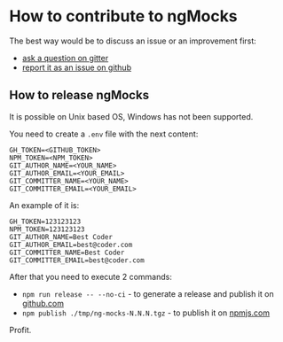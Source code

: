 # How to contribute to ngMocks

The best way would be to discuss an issue or an improvement first:

- [ask a question on gitter](https://gitter.im/ng-mocks/community?utm_source=badge&utm_medium=badge&utm_campaign=pr-badge)
- [report it as an issue on github](https://github.com/ike18t/ng-mocks/issues)

## How to release ngMocks

It is possible on Unix based OS, Windows has not been supported.

You need to create a `.env` file with the next content:

```dotenv
GH_TOKEN=<GITHUB_TOKEN>
NPM_TOKEN=<NPM_TOKEN>
GIT_AUTHOR_NAME=<YOUR_NAME>
GIT_AUTHOR_EMAIL=<YOUR_EMAIL>
GIT_COMMITTER_NAME=<YOUR_NAME>
GIT_COMMITTER_EMAIL=<YOUR_EMAIL>
```

An example of it is:

```dotenv
GH_TOKEN=123123123
NPM_TOKEN=123123123
GIT_AUTHOR_NAME=Best Coder
GIT_AUTHOR_EMAIL=best@coder.com
GIT_COMMITTER_NAME=Best Coder
GIT_COMMITTER_EMAIL=best@coder.com
```

After that you need to execute 2 commands:

- `npm run release -- --no-ci` - to generate a release and publish it on [github.com](https://github.com/ike18t/ng-mocks/releases)
- `npm publish ./tmp/ng-mocks-N.N.N.tgz` - to publish it on [npmjs.com](https://www.npmjs.com/package/ng-mocks)

Profit.
